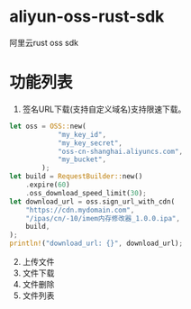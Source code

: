 # aliyun-oss-rust-sdk
阿里云rust oss sdk

# 功能列表
1. 签名URL下载(支持自定义域名)支持限速下载。
```rust
let oss = OSS::new(
            "my_key_id",
            "my_key_secret",
            "oss-cn-shanghai.aliyuncs.com",
            "my_bucket",
        );
let build = RequestBuilder::new()
    .expire(60)
    .oss_download_speed_limit(30);
let download_url = oss.sign_url_with_cdn(
    "https://cdn.mydomain.com",
    "/ipas/cn/-10/imem内存修改器_1.0.0.ipa",
    build,
);
println!("download_url: {}", download_url);
```
2. 上传文件
3. 文件下载
4. 文件删除
5. 文件列表
